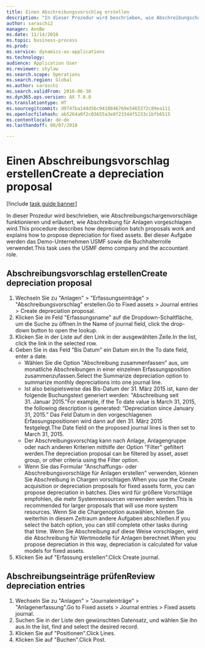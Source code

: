 ```yaml
--- 
title: Einen Abschreibungsvorschlag erstellen
description: "In dieser Prozedur wird beschrieben, wie Abschreibungschargenvorschläge funktionieren und erläutert, wie Abschreibung für Anlagen vorgeschlagen wird."
author: saraschi2
manager: AnnBe
ms.date: 11/14/2016
ms.topic: business-process
ms.prod: 
ms.service: dynamics-ax-applications
ms.technology: 
audience: Application User
ms.reviewer: shylaw
ms.search.scope: Operations
ms.search.region: Global
ms.author: saraschi
ms.search.validFrom: 2016-06-30
ms.dyn365.ops.version: AX 7.0.0
ms.translationtype: HT
ms.sourcegitcommit: d9747ba144d56c9410846769e5465372c89ea111
ms.openlocfilehash: ab5264a0f2c03655a3e8f23344f5233c1bfb6515
ms.contentlocale: de-de
ms.lasthandoff: 08/07/2018

---
```

# <a name="create-a-depreciation-proposal"></a><span data-ttu-id="320fa-103">Einen Abschreibungsvorschlag erstellen</span><span class="sxs-lookup"><span data-stu-id="320fa-103">Create a depreciation proposal</span></span>

[!include [task guide banner](../../includes/task-guide-banner.md)]

<span data-ttu-id="320fa-104">In dieser Prozedur wird beschrieben, wie Abschreibungschargenvorschläge funktionieren und erläutert, wie Abschreibung für Anlagen vorgeschlagen wird.</span><span class="sxs-lookup"><span data-stu-id="320fa-104">This procedure describes how depreciation batch proposals work and explains how to propose depreciation for fixed assets.</span></span> <span data-ttu-id="320fa-105">Bei dieser Aufgabe werden das Demo-Unternehmen USMF sowie die Buchhalterrolle verwendet.</span><span class="sxs-lookup"><span data-stu-id="320fa-105">This task uses the USMF demo company and the accountant role.</span></span>


## <a name="create-depreciation-proposal"></a><span data-ttu-id="320fa-106">Abschreibungsvorschlag erstellen</span><span class="sxs-lookup"><span data-stu-id="320fa-106">Create depreciation proposal</span></span>
1. <span data-ttu-id="320fa-107">Wechseln Sie zu "Anlagen" > "Erfassungseinträge" > "Abschreibungsvorschlag" erstellen.</span><span class="sxs-lookup"><span data-stu-id="320fa-107">Go to Fixed assets > Journal entries > Create depreciation proposal.</span></span>
2. <span data-ttu-id="320fa-108">Klicken Sie im Feld "Erfassungsname" auf die Dropdown-Schaltfläche, um die Suche zu öffnen.</span><span class="sxs-lookup"><span data-stu-id="320fa-108">In the Name of journal field, click the drop-down button to open the lookup.</span></span>
3. <span data-ttu-id="320fa-109">Klicken Sie in der Liste auf den Link in der ausgewählten Zeile.</span><span class="sxs-lookup"><span data-stu-id="320fa-109">In the list, click the link in the selected row.</span></span>
4. <span data-ttu-id="320fa-110">Geben Sie in das Feld "Bis Datum" ein Datum ein.</span><span class="sxs-lookup"><span data-stu-id="320fa-110">In the To date field, enter a date.</span></span>
    * <span data-ttu-id="320fa-111">Wählen Sie die Option "Abschreibung zusammenfassen" aus, um monatliche Abschreibungen in einer einzelnen Erfassungsposition zusammenzufassen.</span><span class="sxs-lookup"><span data-stu-id="320fa-111">Select the Summarize depreciation option to summarize monthly depreciations into one journal line.</span></span>  
    * <span data-ttu-id="320fa-112">Ist also beispielsweise das Bis-Datum der 31. März 2015 ist, kann der folgende Buchungstext generiert werden: "Abschreibung seit 31. Januar 2015."</span><span class="sxs-lookup"><span data-stu-id="320fa-112">For example, if the To date value is March 31, 2015, the following description is generated: “Depreciation since January 31, 2015.”</span></span> <span data-ttu-id="320fa-113">Das Feld Datum in den vorgeschlagenen Erfassungspositionen wird dann auf den 31. März 2015 festgelegt.</span><span class="sxs-lookup"><span data-stu-id="320fa-113">The Date field on the proposed journal lines is then set to March 31, 2015.</span></span>  
    * <span data-ttu-id="320fa-114">Der Abschreibungsvorschlag kann nach Anlage, Anlagengruppe oder nach anderen Kriterien mithilfe der Option "Filter" gefiltert werden.</span><span class="sxs-lookup"><span data-stu-id="320fa-114">The depreciation proposal can be filtered by asset, asset group, or other criteria using the Filter option.</span></span>  
    * <span data-ttu-id="320fa-115">Wenn Sie das Formular "Anschaffungs- oder Abschreibungsvorschläge für Anlagen erstellen" verwenden, können Sie Abschreibung in Chargen vorschlagen.</span><span class="sxs-lookup"><span data-stu-id="320fa-115">When you use the Create acquisition or depreciation proposals for fixed assets form, you can propose depreciation in batches.</span></span> <span data-ttu-id="320fa-116">Dies wird für größere Vorschläge empfohlen, die mehr Systemressourcen verwenden werden.</span><span class="sxs-lookup"><span data-stu-id="320fa-116">This is recommended for larger proposals that will use more system resources.</span></span> <span data-ttu-id="320fa-117">Wenn Sie die Chargenoption auswählen, können Sie weiterhin in diesem Zeitraum andere Aufgaben abschließen.</span><span class="sxs-lookup"><span data-stu-id="320fa-117">If you select the batch option, you can still complete other tasks during that time.</span></span> <span data-ttu-id="320fa-118">Wenn Sie Abschreibung auf diese Weise vorschlagen, wird die Abschreibung für Wertmodelle für Anlagen berechnet.</span><span class="sxs-lookup"><span data-stu-id="320fa-118">When you propose depreciation in this way, depreciation is calculated for value models for fixed assets.</span></span>  
5. <span data-ttu-id="320fa-119">Klicken Sie auf "Erfassung erstellen".</span><span class="sxs-lookup"><span data-stu-id="320fa-119">Click Create journal.</span></span>

## <a name="review-depreciation-entries"></a><span data-ttu-id="320fa-120">Abschreibungseinträge prüfen</span><span class="sxs-lookup"><span data-stu-id="320fa-120">Review depreciation entries</span></span>
1. <span data-ttu-id="320fa-121">Wechseln Sie zu "Anlagen" > "Journaleinträge" > "Anlagenerfassung".</span><span class="sxs-lookup"><span data-stu-id="320fa-121">Go to Fixed assets > Journal entries > Fixed assets journal.</span></span>
2. <span data-ttu-id="320fa-122">Suchen Sie in der Liste den gewünschten Datensatz, und wählen Sie ihn aus.</span><span class="sxs-lookup"><span data-stu-id="320fa-122">In the list, find and select the desired record.</span></span>
3. <span data-ttu-id="320fa-123">Klicken Sie auf "Positionen".</span><span class="sxs-lookup"><span data-stu-id="320fa-123">Click Lines.</span></span>
4. <span data-ttu-id="320fa-124">Klicken Sie auf "Buchen".</span><span class="sxs-lookup"><span data-stu-id="320fa-124">Click Post.</span></span>



